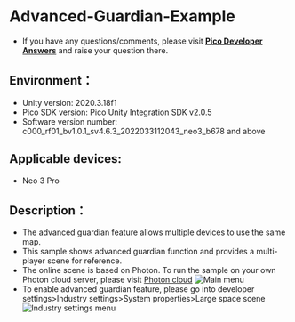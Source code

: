 # Advanced-Guardian-Example

- If you have any questions/comments, please visit [**Pico Developer Answers**](https://devanswers.pico-interactive.com/) and raise your question there.

## Environment：

- Unity version: 2020.3.18f1
- Pico SDK version: Pico Unity Integration SDK v2.0.5
- Software version number: c000_rf01_bv1.0.1_sv4.6.3_2022033112043_neo3_b678 and above

## Applicable devices:

- Neo 3 Pro

## Description：

- The advanced guardian feature allows multiple devices to use the same map.
- This sample shows advanced guardian function and provides a multi-player scene for reference.
- The online scene is based on Photon. To run the sample on your own Photon cloud server, please visit [Photon cloud](https://www.photonengine.com/en-US/Photon)
![Main menu](https://github.com/picoxr/Advanced-Guardian-Sample/blob/main/Screenshots/Menu_2.png)
- To enable advanced guardian feature, please go into developer settings>Industry settings>System properties>Large space scene
![Industry settings menu](https://github.com/picoxr/Advanced-Guardian-Sample/blob/main/Screenshots/IndustrySettings.png)


